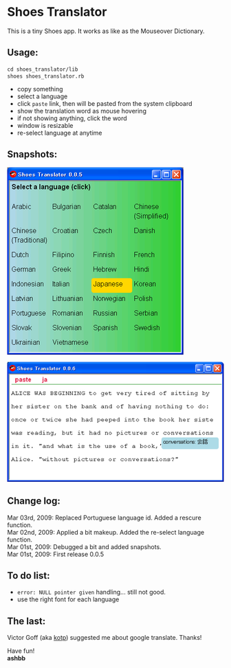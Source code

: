 Shoes Translator
================

This is a tiny Shoes app. It works as like as the Mouseover Dictionary.

Usage:
------
	cd shoes_translator/lib
	shoes shoes_translator.rb

- copy something
- select a language
- click `paste` link, then will be pasted from the system clipboard
- show the translation word as mouse hovering
- if not showing anything, click the word
- window is resizable
- re-select language at anytime 

Snapshots:
----------
![shoes_translator_snapshot1.png](http://github.com/ashbb/shoes_translator/raw/master/imgs/shoes_translator_snapshot1.png)

![shoes_translator_snapshot3.png](http://github.com/ashbb/shoes_translator/raw/master/imgs/shoes_translator_snapshot3.png)


Change log:
-----------
Mar 03rd, 2009: Replaced Portuguese language id. Added a rescure function. <br>
Mar 02nd, 2009: Applied a bit makeup. Added the re-select language function.<br>
Mar 01st, 2009: Debugged a bit and added snapshots. <br>
Mar 01st, 2009: First release 0.0.5

To do list:
-----------
- `error: NULL pointer given` handling... still not good.
- use the right font for each language

The last:
---------
Victor Goff (aka [kotp](http://github.com/kotp/)) suggested me about google translate. Thanks!

Have fun! <br>
**ashbb**